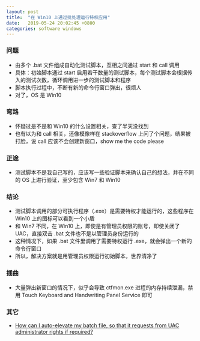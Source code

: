 ```yaml
---
layout: post
title:  "在 Win10 上通过批处理运行特权应用"
date:   2019-05-24 20:02:45 +0800
categories: software windows
---
```


### 问题

* 由多个 .bat 文件组成自动化测试脚本，互相之间通过 start 和 call 调用
* 具体：初始脚本通过 start 启用若干数量的测试脚本，每个测试脚本会根据传入的测试次数，循环调用进一步的测试脚本和程序
* 脚本执行过程中，不断有新的命令行窗口弹出，很烦人
* 对了，OS 是 Win10

### 弯路

* 怀疑过是不是和 Win10 的什么设置相关，查了半天没找到
* 也有以为和 call 相关，还像模像样在 stackoverflow 上问了个问题，结果被打脸，说 call 应该不会创建新窗口，show me the code please

### 正途

* 测试脚本不是我自己写的，应该写一些验证脚本来确认自己的想法，并在不同的 OS 上进行验证，至少包含 Win7 和 Win10

### 结论

* 测试脚本调用的部分可执行程序（.exe）是需要特权才能运行的，这些程序在 Win10 上的图标可以看到一个小盾
* 和 Win7 不同，在 Win10 上，即使是有管理员权限的账号，即使关闭了 UAC，直接双击 .bat 文件也不是以管理员身份运行的
* 这种情况下，如果 .bat 文件里调用了需要特权运行 .exe，就会弹出一个新的命令行窗口
* 所以，解决方案就是用管理员权限运行初始脚本，世界清净了

### 插曲

* 大量弹出新窗口的情况下，似乎会导致 ctfmon.exe 进程的内存持续泄漏，禁用 Touch Keyboard and Handwriting Panel Service 即可

### 其它
* [How can I auto-elevate my batch file, so that it requests from UAC administrator rights if required?](https://stackoverflow.com/questions/7044985/how-can-i-auto-elevate-my-batch-file-so-that-it-requests-from-uac-administrator)

<script src="https://utteranc.es/client.js"
        repo="yingang/yingang.github.io"
        issue-term="pathname"
        label="Comment"
        theme="github-light"
        crossorigin="anonymous"
        async>
</script>